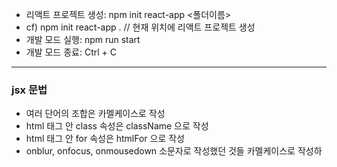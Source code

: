 * 리액트 프로젝트 생성: npm init react-app <폴더이름>
* cf) npm init react-app . // 현재 위치에 리액트 프로젝트 생성
* 개발 모드 실행: npm run start
* 개발 모드 종료: Ctrl + C

---
### jsx 문법
* 여러 단어의 조합은 카멜케이스로 작성
* html 태그 안 class 속성은 className 으로 작성
* html 태그 안 for 속성은 htmlFor 으로 작성
* onblur, onfocus, onmousedown 소문자로 작성했던 것들 카멜케이스로 작성하
